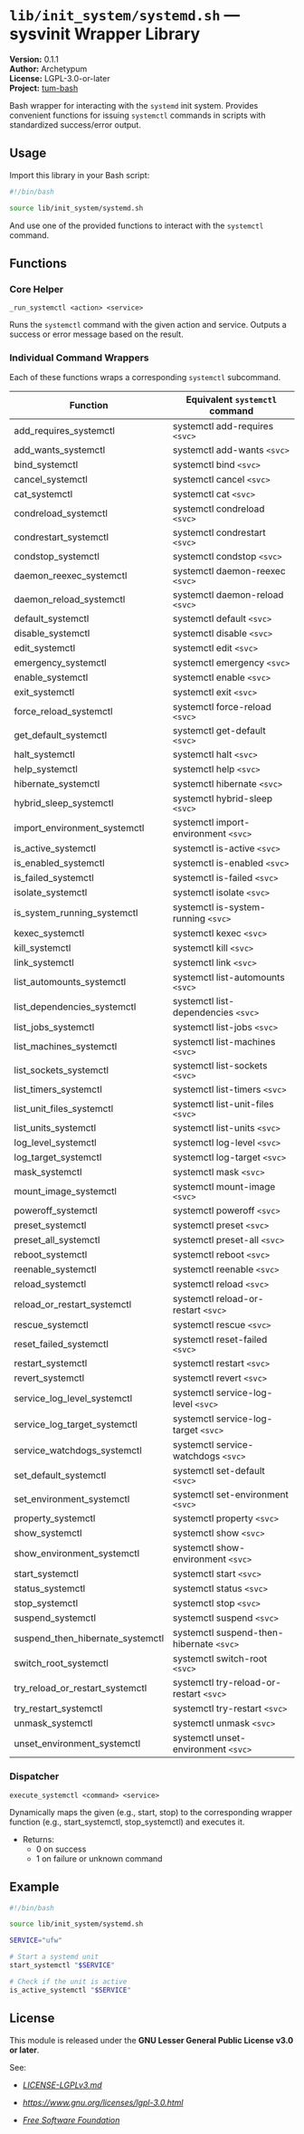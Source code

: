 # `lib/init_system/systemd.sh` — sysvinit Wrapper Library

**Version:** 0.1.1  
**Author:** Archetypum  
**License:** LGPL-3.0-or-later  
**Project:** [tum-bash](https://github.com/Archetypum/tum-bash.git)

Bash wrapper for interacting with the `systemd` init system. Provides convenient functions for issuing `systemctl` commands in scripts with standardized success/error output.

## Usage

Import this library in your Bash script:

```bash
#!/bin/bash

source lib/init_system/systemd.sh
```

And use one of the provided functions to interact with the `systemctl` command.

## Functions

### Core Helper

`_run_systemctl <action> <service>`

Runs the `systemctl` command with the given action and service. Outputs a success or error message based on the result.

### Individual Command Wrappers

Each of these functions wraps a corresponding `systemctl` subcommand.

| **Function**                      | **Equivalent `systemctl` command**       |
|-----------------------------------|------------------------------------------|
| add_requires_systemctl            | systemctl add-requires `<svc>`           |
| add_wants_systemctl               | systemctl add-wants `<svc>`              |
| bind_systemctl                    | systemctl bind `<svc>`                   |
| cancel_systemctl                  | systemctl cancel `<svc>`                 |
| cat_systemctl                     | systemctl cat `<svc>`                    |
| condreload_systemctl              | systemctl condreload `<svc>`             |
| condrestart_systemctl             | systemctl condrestart `<svc>`            |
| condstop_systemctl                | systemctl condstop `<svc>`               |
| daemon_reexec_systemctl           | systemctl daemon-reexec `<svc>`          |
| daemon_reload_systemctl           | systemctl daemon-reload `<svc>`          |
| default_systemctl                 | systemctl default `<svc>`                |
| disable_systemctl                 | systemctl disable `<svc>`                |
| edit_systemctl                    | systemctl edit `<svc>`                   |
| emergency_systemctl               | systemctl emergency `<svc>`              |
| enable_systemctl                  | systemctl enable `<svc>`                 |
| exit_systemctl                    | systemctl exit `<svc>`                   |
| force_reload_systemctl            | systemctl force-reload `<svc>`           |
| get_default_systemctl             | systemctl get-default `<svc>`            |
| halt_systemctl                    | systemctl halt `<svc>`                   |
| help_systemctl                    | systemctl help `<svc>`                   |
| hibernate_systemctl               | systemctl hibernate `<svc>`              |
| hybrid_sleep_systemctl            | systemctl hybrid-sleep `<svc>`           |
| import_environment_systemctl      | systemctl import-environment `<svc>`     |
| is_active_systemctl               | systemctl is-active `<svc>`              |
| is_enabled_systemctl              | systemctl is-enabled `<svc>`             |
| is_failed_systemctl               | systemctl is-failed `<svc>`              |
| isolate_systemctl                 | systemctl isolate `<svc>`                |
| is_system_running_systemctl       | systemctl is-system-running `<svc>`      |
| kexec_systemctl                   | systemctl kexec `<svc>`                  |
| kill_systemctl                    | systemctl kill `<svc>`                   |
| link_systemctl                    | systemctl link `<svc>`                   |
| list_automounts_systemctl         | systemctl list-automounts `<svc>`        |
| list_dependencies_systemctl       | systemctl list-dependencies `<svc>`      |
| list_jobs_systemctl               | systemctl list-jobs `<svc>`              |
| list_machines_systemctl           | systemctl list-machines `<svc>`          |
| list_sockets_systemctl            | systemctl list-sockets `<svc>`           |
| list_timers_systemctl             | systemctl list-timers `<svc>`            |
| list_unit_files_systemctl         | systemctl list-unit-files `<svc>`        |
| list_units_systemctl              | systemctl list-units `<svc>`             |
| log_level_systemctl               | systemctl log-level `<svc>`              |
| log_target_systemctl              | systemctl log-target `<svc>`             |
| mask_systemctl                    | systemctl mask `<svc>`                   |
| mount_image_systemctl             | systemctl mount-image `<svc>`            |
| poweroff_systemctl                | systemctl poweroff `<svc>`               |
| preset_systemctl                  | systemctl preset `<svc>`                 |
| preset_all_systemctl              | systemctl preset-all `<svc>`             |
| reboot_systemctl                  | systemctl reboot `<svc>`                 |
| reenable_systemctl                | systemctl reenable `<svc>`               |
| reload_systemctl                  | systemctl reload `<svc>`                 |
| reload_or_restart_systemctl       | systemctl reload-or-restart `<svc>`      |
| rescue_systemctl                  | systemctl rescue `<svc>`                 |
| reset_failed_systemctl            | systemctl reset-failed `<svc>`           |
| restart_systemctl                 | systemctl restart `<svc>`                |
| revert_systemctl                  | systemctl revert `<svc>`                 |
| service_log_level_systemctl       | systemctl service-log-level `<svc>`      |
| service_log_target_systemctl      | systemctl service-log-target `<svc>`     |
| service_watchdogs_systemctl       | systemctl service-watchdogs `<svc>`      |
| set_default_systemctl             | systemctl set-default `<svc>`            |
| set_environment_systemctl         | systemctl set-environment `<svc>`        |
| property_systemctl                | systemctl property `<svc>`               |
| show_systemctl                    | systemctl show `<svc>`                   |
| show_environment_systemctl        | systemctl show-environment `<svc>`       |
| start_systemctl                   | systemctl start `<svc>`                  |
| status_systemctl                  | systemctl status `<svc>`                 |
| stop_systemctl                    | systemctl stop `<svc>`                   |
| suspend_systemctl                 | systemctl suspend `<svc>`                |
| suspend_then_hibernate_systemctl  | systemctl suspend-then-hibernate `<svc>` |
| switch_root_systemctl             | systemctl switch-root `<svc>`            |
| try_reload_or_restart_systemctl   | systemctl try-reload-or-restart `<svc>`  |
| try_restart_systemctl             | systemctl try-restart `<svc>`            |
| unmask_systemctl                  | systemctl unmask `<svc>`                 |
| unset_environment_systemctl       | systemctl unset-environment `<svc>`      |

### Dispatcher

`execute_systemctl <command> <service>`

Dynamically maps the given <command> (e.g., start, stop) to the corresponding wrapper function (e.g., start_systemctl, stop_systemctl) and executes it.

- Returns:
    - 0 on success
    - 1 on failure or unknown command

## Example

```bash
#!/bin/bash

source lib/init_system/systemd.sh

SERVICE="ufw"

# Start a systemd unit
start_systemctl "$SERVICE"

# Check if the unit is active
is_active_systemctl "$SERVICE"
```

## License

This module is released under the **GNU Lesser General Public License v3.0 or later**.

See:

- [_LICENSE-LGPLv3.md_](https://github.com/Archetypum/tum-bash/blob/master/LICENSE-LGPLv3.md)

- _https://www.gnu.org/licenses/lgpl-3.0.html_

- [_Free Software Foundation_](https://www.fsf.org/)
